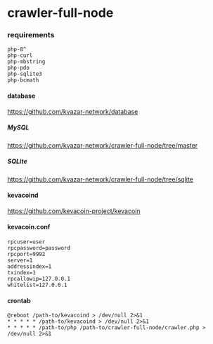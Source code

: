 # crawler-full-node

### requirements
```
php-8^
php-curl
php-mbstring
php-pdo
php-sqlite3
php-bcmath
```

#### database

https://github.com/kvazar-network/database

##### MySQL

https://github.com/kvazar-network/crawler-full-node/tree/master

##### SQLite

https://github.com/kvazar-network/crawler-full-node/tree/sqlite

#### kevacoind

https://github.com/kevacoin-project/kevacoin

#### kevacoin.conf

```
rpcuser=user
rpcpassword=password
rpcport=9992
server=1
addressindex=1
txindex=1
rpcallowip=127.0.0.1
whitelist=127.0.0.1
```

#### crontab
```
@reboot /path-to/kevacoind > /dev/null 2>&1
* * * * * /path-to/kevacoind > /dev/null 2>&1
* * * * * /path-to/php /path-to/crawler-full-node/crawler.php > /dev/null 2>&1
```

